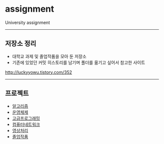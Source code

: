 # assignment
University assignment

--------------------------------------------------

## 저장소 정리
* 대학교 과제 및 졸업작품을 모아 둔 저장소
* 기존에 있었던 커밋 히스토리를 남기며 폴더를 옮기고 싶어서 참고한 사이트

http://luckyyowu.tistory.com/352

--------------------------------------------------

## 프로젝트
* [알고리즘](https://github.com/Sung-jin/assignment/tree/master/Algorithm_BST_AVL)
* [운영체제](https://github.com/Sung-jin/assignment/tree/master/OS)
* [고급프로그래밍](https://github.com/Sung-jin/assignment/tree/master/Advanced_Programming/shared_memory)
* [컴퓨터네트워크](https://github.com/Sung-jin/assignment/tree/master/Computer_Network)
* [영상처리](https://github.com/Sung-jin/assignment/tree/master/Image_Processing)
* [졸업작품](https://github.com/Sung-jin/assignment/tree/master/Senier_Project)
